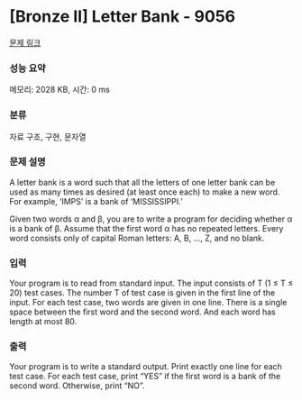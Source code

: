 # [Bronze II] Letter Bank - 9056 

[문제 링크](https://www.acmicpc.net/problem/9056) 

### 성능 요약

메모리: 2028 KB, 시간: 0 ms

### 분류

자료 구조, 구현, 문자열

### 문제 설명

<p>A letter bank is a word such that all the letters of one letter bank can be used as many times as desired (at least once each) to make a new word. For example, ‘IMPS’ is a bank of ‘MISSISSIPPI.’</p>

<p>Given two words α and β, you are to write a program for deciding whether α is a bank of β. Assume that the first word α has no repeated letters. Every word consists only of capital Roman letters: A, B, …, Z, and no blank. </p>

### 입력 

 <p>Your program is to read from standard input. The input consists of T (1 ≤ T ≤ 20) test cases. The number T of test case is given in the first line of the input. For each test case, two words are given in one line. There is a single space between the first word and the second word. And each word has length at most 80. </p>

### 출력 

 <p>Your program is to write a standard output. Print exactly one line for each test case. For each test case, print “YES” if the first word is a bank of the second word. Otherwise, print “NO”. </p>


